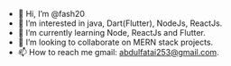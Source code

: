 - 👋 Hi, I’m @fash20
- 👀 I’m interested in java, Dart(Flutter), NodeJs, ReactJs.
- 🌱 I’m currently learning Node, ReactJs and Flutter.
- 💞️ I’m looking to collaborate on MERN stack projects.
- 📫 How to reach me gmail: abdulfatai253@gmail.com. 

<!---
fash20/fash20 is a ✨ special ✨ repository because its `README.md` (this file) appears on your GitHub profile.
You can click the Preview link to take a look at your changes.
--->

